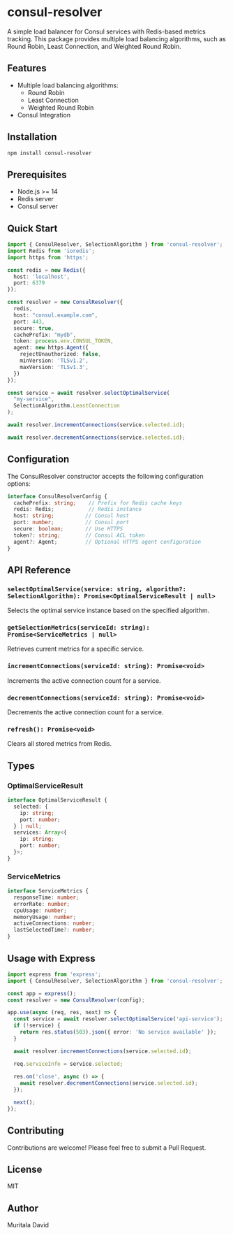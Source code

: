 # consul-resolver

A simple load balancer for Consul services with Redis-based metrics tracking. 
This package provides multiple load balancing algorithms, such as Round Robin, Least Connection, and Weighted Round Robin.

## Features

- Multiple load balancing algorithms:
  - Round Robin
  - Least Connection
  - Weighted Round Robin
- Consul Integration

## Installation

```bash
npm install consul-resolver
```

## Prerequisites

- Node.js >= 14
- Redis server
- Consul server

## Quick Start

```typescript
import { ConsulResolver, SelectionAlgorithm } from 'consul-resolver';
import Redis from 'ioredis';
import https from 'https';

const redis = new Redis({
  host: 'localhost',
  port: 6379
});

const resolver = new ConsulResolver({
  redis,
  host: "consul.example.com",
  port: 443,
  secure: true,
  cachePrefix: "mydb",
  token: process.env.CONSUL_TOKEN,
  agent: new https.Agent({
    rejectUnauthorized: false,
    minVersion: 'TLSv1.2',
    maxVersion: 'TLSv1.3',
  })
});

const service = await resolver.selectOptimalService(
  "my-service", 
  SelectionAlgorithm.LeastConnection
);

await resolver.incrementConnections(service.selected.id);

await resolver.decrementConnections(service.selected.id);
```


## Configuration

The ConsulResolver constructor accepts the following configuration options:

```typescript
interface ConsulResolverConfig {
  cachePrefix: string;    // Prefix for Redis cache keys
  redis: Redis;           // Redis instance
  host: string;          // Consul host
  port: number;          // Consul port
  secure: boolean;       // Use HTTPS
  token?: string;        // Consul ACL token
  agent?: Agent;         // Optional HTTPS agent configuration
}
```
## API Reference

### `selectOptimalService(service: string, algorithm?: SelectionAlgorithm): Promise<OptimalServiceResult | null>`
Selects the optimal service instance based on the specified algorithm.

### `getSelectionMetrics(serviceId: string): Promise<ServiceMetrics | null>`
Retrieves current metrics for a specific service.

### `incrementConnections(serviceId: string): Promise<void>`
Increments the active connection count for a service.

### `decrementConnections(serviceId: string): Promise<void>`
Decrements the active connection count for a service.

### `refresh(): Promise<void>`
Clears all stored metrics from Redis.

## Types

### OptimalServiceResult
```typescript
interface OptimalServiceResult {
  selected: {
    ip: string;
    port: number;
  } | null;
  services: Array<{
    ip: string;
    port: number;
  }>;
}
```

### ServiceMetrics
```typescript
interface ServiceMetrics {
  responseTime: number;
  errorRate: number;
  cpuUsage: number;
  memoryUsage: number;
  activeConnections: number;
  lastSelectedTime?: number;
}
```

## Usage with Express

```typescript
import express from 'express';
import { ConsulResolver, SelectionAlgorithm } from 'consul-resolver';

const app = express();
const resolver = new ConsulResolver(config);

app.use(async (req, res, next) => {
  const service = await resolver.selectOptimalService('api-service');
  if (!service) {
    return res.status(503).json({ error: 'No service available' });
  }

  await resolver.incrementConnections(service.selected.id);

  req.serviceInfo = service.selected;
  
  res.on('close', async () => {
    await resolver.decrementConnections(service.selected.id);
  });

  next();
});
```

## Contributing

Contributions are welcome! Please feel free to submit a Pull Request.

## License

MIT

## Author

Muritala David